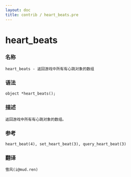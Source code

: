 ```yaml
---
layout: doc
title: contrib / heart_beats.pre
---
```

# heart_beats

### 名称

    heart_beats - 返回游戏中所有有心跳对象的数组

### 语法

    object *heart_beats();

### 描述

    返回游戏中所有有心跳对象的数组。

### 参考

    heart_beat(4), set_heart_beat(3), query_heart_beat(3)

### 翻译

    雪风(i@mud.ren)
